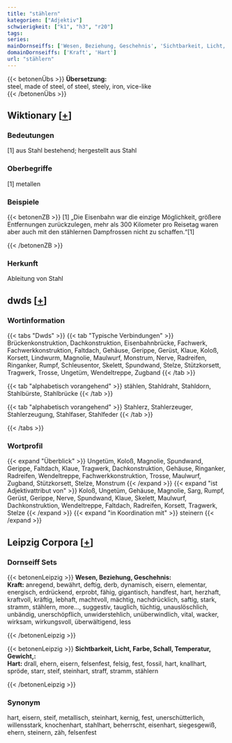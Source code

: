 ```yaml
---
title: "stählern"
kategorien: ["Adjektiv"]
schwierigkeit: ["k1", "h3", "r20"]
tags:
series:
mainDornseiffs: ['Wesen, Beziehung, Geschehnis', 'Sichtbarkeit, Licht, Farbe, Schall, Temperatur, Gewicht,']
domainDornseiffs: ['Kraft', 'Hart']
url: "stählern"
---
```


{{< betonenÜbs >}}
**Übersetzung:**  
steel, made of steel, of steel, steely, iron, vice-like  
{{< /betonenÜbs >}}

## Wiktionary [[+](https://de.wiktionary.org/wiki/stählern)]

### Bedeutungen
[1] aus Stahl bestehend; hergestellt aus Stahl  

### Oberbegriffe
[1] metallen  

### Beispiele
{{< betonenZB >}}
[1] „Die Eisenbahn war die einzige Möglichkeit, größere Entfernungen zurückzulegen, mehr als 300 Kilometer pro Reisetag waren aber auch mit den stählernen Dampfrossen nicht zu schaffen.“[1]  

{{< /betonenZB >}}
### Herkunft
Ableitung von Stahl  



## dwds [[+](https://www.dwds.de/wb/stählern)]

### Wortinformation
{{< tabs "Dwds" >}}
{{< tab "Typische Verbindungen" >}}
Brückenkonstruktion, Dachkonstruktion, Eisenbahnbrücke, Fachwerk, Fachwerkkonstruktion, Faltdach, Gehäuse, Gerippe, Gerüst, Klaue, Koloß, Korsett, Lindwurm, Magnolie, Maulwurf, Monstrum, Nerve, Radreifen, Ringanker, Rumpf, Schleusentor, Skelett, Spundwand, Stelze, Stützkorsett, Tragwerk, Trosse, Ungetüm, Wendeltreppe, Zugband
{{< /tab >}}

{{< tab "alphabetisch vorangehend" >}}
stählen, Stahldraht, Stahldorn, Stahlbürste, Stahlbrücke
{{< /tab >}}

{{< tab "alphabetisch vorangehend" >}}
Stahlerz, Stahlerzeuger, Stahlerzeugung, Stahlfaser, Stahlfeder
{{< /tab >}}

{{< /tabs >}}

### Wortprofil
{{< expand "Überblick" >}} Ungetüm, Koloß, Magnolie, Spundwand, Gerippe, Faltdach, Klaue, Tragwerk, Dachkonstruktion, Gehäuse, Ringanker, Radreifen, Wendeltreppe, Fachwerkkonstruktion, Trosse, Maulwurf, Zugband, Stützkorsett, Stelze, Monstrum {{< /expand >}}
{{< expand "ist Adjektivattribut von" >}} Koloß, Ungetüm, Gehäuse, Magnolie, Sarg, Rumpf, Gerüst, Gerippe, Nerve, Spundwand, Klaue, Skelett, Maulwurf, Dachkonstruktion, Wendeltreppe, Faltdach, Radreifen, Korsett, Tragwerk, Stelze {{< /expand >}}
{{< expand "in Koordination mit" >}} steinern {{< /expand >}}

## Leipzig Corpora [[+](https://corpora.uni-leipzig.de/en/res?word=stählern&corpusId=deu_newscrawl-public_2018)]

### Dornseiff Sets
{{< betonenLeipzig >}}
**Wesen, Beziehung, Geschehnis:**  
**Kraft:** anregend, bewährt, deftig, derb, dynamisch, eisern, elementar, energisch, erdrückend, erprobt, fähig, gigantisch, handfest, hart, herzhaft, kraftvoll, kräftig, lebhaft, machtvoll, mächtig, nachdrücklich, saftig, stark, stramm, stählern, more..., suggestiv, tauglich, tüchtig, unauslöschlich, unbändig, unerschöpflich, unwiderstehlich, unüberwindlich, vital, wacker, wirksam, wirkungsvoll, überwältigend, less  

{{< /betonenLeipzig >}}


{{< betonenLeipzig >}}
**Sichtbarkeit, Licht, Farbe, Schall, Temperatur, Gewicht,:**  
**Hart:** drall, ehern, eisern, felsenfest, felsig, fest, fossil, hart, knallhart, spröde, starr, steif, steinhart, straff, stramm, stählern  

{{< /betonenLeipzig >}}

### Synonym
hart, eisern, steif, metallisch, steinhart, kernig, fest, unerschütterlich, willensstark, knochenhart, stahlhart, beherrscht, eisenhart, siegesgewiß, ehern, steinern, zäh, felsenfest


